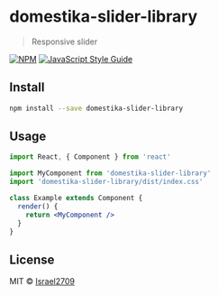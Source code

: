# domestika-slider-library

> Responsive slider

[![NPM](https://img.shields.io/npm/v/domestika-slider-library.svg)](https://www.npmjs.com/package/domestika-slider-library) [![JavaScript Style Guide](https://img.shields.io/badge/code_style-standard-brightgreen.svg)](https://standardjs.com)

## Install

```bash
npm install --save domestika-slider-library
```

## Usage

```jsx
import React, { Component } from 'react'

import MyComponent from 'domestika-slider-library'
import 'domestika-slider-library/dist/index.css'

class Example extends Component {
  render() {
    return <MyComponent />
  }
}
```

## License

MIT © [Israel2709](https://github.com/Israel2709)
